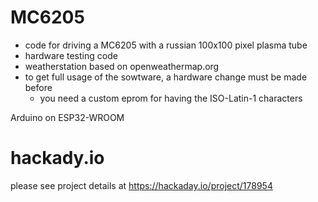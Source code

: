 # MC6205
- code for driving a MC6205 with a russian 100x100 pixel plasma tube
- hardware testing code
- weatherstation based on openweathermap.org
- to get full usage of the sowtware, a hardware change must be made before
  - you need a custom eprom for having the ISO-Latin-1 characters

Arduino on ESP32-WROOM

# hackady.io
please see project details at https://hackaday.io/project/178954
